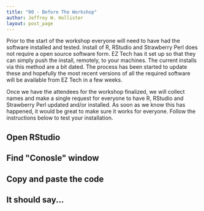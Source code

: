```yaml
---
title: "00 - Before The Workshop"
author: Jeffrey W. Hollister
layout: post_page
---
```


Prior to the start of the workshop everyone will need to have had the software 
installed and tested.  Install of R, RStudio and Strawberry Perl does not require a open source software form.  EZ Tech has it set up so that they can simply push the install, remotely, to your machines.  The current installs via this method are a bit dated.  The process has been started to update these and hopefully the most recent versions of all the required software will be available from EZ Tech in a few weeks.

Once we have the attendees for the workshop finalized, we will collect names and make a single request for everyone to have R, RStudio and Strawberry Perl updated and/or installed.  As soon as we know this has happened, it would be great to make sure it works for everyone.  Follow the instructions below to test your installation.

## Open RStudio

## Find "Conosle" window

## Copy and paste the code

## It should say...


